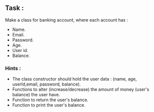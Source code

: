 ## Task : 
Make a class for banking account, where each account has : 
- Name.
- Email.
- Password.
- Age. 
- User id. 
- Balance.

### Hints :
- The class constructor should hold the user data : (name, age, userId,email, password, balance).
- Functions to alter (increase/decrease) the amount of money (user's balance) the user have.
- Function to return the user's balance.
- Function to print the user's balance.



